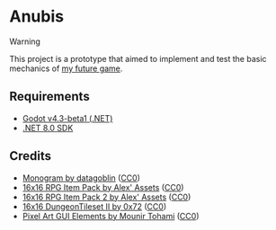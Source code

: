 # Anubis

> [!WARNING]
> This project is a prototype that aimed to implement and test the basic mechanics of [my future game](https://github.com/NixyJuppie/Anubis).

## Requirements
- [Godot v4.3-beta1 (.NET)](https://godotengine.org/download/archive/4.3-beta1)
- [.NET 8.0 SDK](https://dotnet.microsoft.com/download/dotnet/8.0)

## Credits
- [Monogram by datagoblin](https://datagoblin.itch.io/monogram) ([CC0](https://creativecommons.org/publicdomain/zero/1.0/))
- [16x16 RPG Item Pack by Alex' Assets](https://alexs-assets.itch.io/16x16-rpg-item-pack) ([CC0](https://creativecommons.org/publicdomain/zero/1.0/))
- [16x16 RPG Item Pack 2 by Alex' Assets](https://alexs-assets.itch.io/16x16-rpg-item-pack-2) ([CC0](https://creativecommons.org/publicdomain/zero/1.0/))
- [16x16 DungeonTileset II by 0x72](https://0x72.itch.io/dungeontileset-ii) ([CC0](https://creativecommons.org/publicdomain/zero/1.0/))
- [Pixel Art GUI Elements by Mounir Tohami](https://mounirtohami.itch.io/pixel-art-gui-elements) ([CC0](https://creativecommons.org/publicdomain/zero/1.0/))
